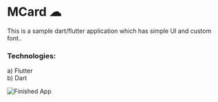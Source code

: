 
# MCard ☁
This is a sample dart/flutter application which has simple UI and custom font..

### Technologies:
a) Flutter</br> 
b) Dart</br>

![Finished App](https://github.com/londonappbrewery/Images/blob/master/clima-demo.gif)
